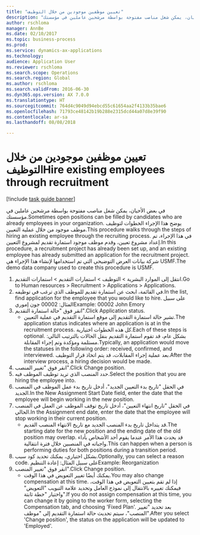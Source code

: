 ```yaml
--- 
title: "تعيين موظفين موجودين من خلال التوظيف"
description: "في بعض الأحيان، يمكن شغل مناصب مفتوحة بواسطة مرشحين عاملين في مؤسستك."
author: rschloma
manager: AnnBe
ms.date: 02/10/2017
ms.topic: business-process
ms.prod: 
ms.service: dynamics-ax-applications
ms.technology: 
audience: Application User
ms.reviewer: rschloma
ms.search.scope: Operations
ms.search.region: Global
ms.author: rschloma
ms.search.validFrom: 2016-06-30
ms.dyn365.ops.version: AX 7.0.0
ms.translationtype: HT
ms.sourcegitcommit: 764d4c9049d94ebcd55c61654aa2f4133b35bae6
ms.openlocfilehash: 71793ce48142b19b288e2315dcd44a07d8e39f90
ms.contentlocale: ar-sa
ms.lasthandoff: 08/08/2018

---
```

# <a name="hire-existing-employees-through-recruitment"></a><span data-ttu-id="4167f-103">تعيين موظفين موجودين من خلال التوظيف</span><span class="sxs-lookup"><span data-stu-id="4167f-103">Hire existing employees through recruitment</span></span>

[!include [task guide banner](../../includes/task-guide-banner.md)]

<span data-ttu-id="4167f-104">في بعض الأحيان، يمكن شغل مناصب مفتوحة بواسطة مرشحين عاملين في مؤسستك.</span><span class="sxs-lookup"><span data-stu-id="4167f-104">Sometimes open positions can be filled by candidates who are already employees in your organization.</span></span> <span data-ttu-id="4167f-105">يوضح هذا الإجراء الخطوات لتوظيف موظف موجود من خلال عملية التعيين.</span><span class="sxs-lookup"><span data-stu-id="4167f-105">This procedure walks through the steps of hiring an existing employee through the recruiting process.</span></span> <span data-ttu-id="4167f-106">في هذا الإجراء، تم إعداد مشروع تعيين، وقدم موظف موجود استمارة تقديم لمشروع التعيين.</span><span class="sxs-lookup"><span data-stu-id="4167f-106">In this procedure, a recruitment project has already been set up, and an existing employee has already submitted an application for the recruitment project.</span></span> <span data-ttu-id="4167f-107">شركة بيانات العرض التوضيحي التي تم استخدامها لإنشاء هذا الإجراء هي USMF.</span><span class="sxs-lookup"><span data-stu-id="4167f-107">The demo data company used to create this procedure is USMF.</span></span>

1. <span data-ttu-id="4167f-108">انتقل إلى الموارد البشرية > التوظيف‬ > استمارات التقديم‬ > استمارات التقديم‬‬.</span><span class="sxs-lookup"><span data-stu-id="4167f-108">Go to Human resources > Recruitment > Applications > Applications.</span></span>
2. <span data-ttu-id="4167f-109">في القائمة، ابحث عن استمارة تقديم للموظف الذي ترغب في توظيفه.</span><span class="sxs-lookup"><span data-stu-id="4167f-109">In the list, find application for the employee that you would like to hire.</span></span> <span data-ttu-id="4167f-110">على سبيل المثال: 00002 جون إموري</span><span class="sxs-lookup"><span data-stu-id="4167f-110">Example:  00002  John Emory</span></span>
3. <span data-ttu-id="4167f-111">انقر فوق "حالة استمارة التقديم‬".</span><span class="sxs-lookup"><span data-stu-id="4167f-111">Click Application status.</span></span>
    * <span data-ttu-id="4167f-112">تشير حالة استمارة التقديم إلى موقع استمارة التقديم في عملية التعيين.</span><span class="sxs-lookup"><span data-stu-id="4167f-112">The application status indicates where an application is at in the recruitment process.</span></span>  <span data-ttu-id="4167f-113">كل هذه الخطوات اختيارية.</span><span class="sxs-lookup"><span data-stu-id="4167f-113">Each of these steps is optional.</span></span> <span data-ttu-id="4167f-114">بشكل عام، قد تقوم استمارة التقديم بنقل الحالات بالترتيب التالي: مستلمة ومؤكدة وتم إجراء المقابلة.</span><span class="sxs-lookup"><span data-stu-id="4167f-114">Typically, an application would move the statuses in the following order:  received, confirmed, and interviewed.</span></span> <span data-ttu-id="4167f-115">بعد عملية إجراء المقابلات، قد يتم اتخاذ قرار التوظيف.</span><span class="sxs-lookup"><span data-stu-id="4167f-115">After the interview process, a hiring decision would be made.</span></span>  
4. <span data-ttu-id="4167f-116">انقر فوق "تغيير المنصب".</span><span class="sxs-lookup"><span data-stu-id="4167f-116">Click Change position.</span></span>
5. <span data-ttu-id="4167f-117">حدد المنصب الذي تريد توظيف الموظف فيه.</span><span class="sxs-lookup"><span data-stu-id="4167f-117">Select the position that you are hiring the employee into.</span></span>
6. <span data-ttu-id="4167f-118">في الحقل "تاريخ بدء التعيين الجديد"، أدخل تاريخ بدء عمل الموظف في المنصب الجديد.</span><span class="sxs-lookup"><span data-stu-id="4167f-118">In the New Assignment Start Date field, enter the date that the employee will begin working in the new position.</span></span>  
7. <span data-ttu-id="4167f-119">في الحقل "تاريخ انتهاء التعيين"، أدخل تاريخ توقف الموظف عن العمل في المنصب الحالي.</span><span class="sxs-lookup"><span data-stu-id="4167f-119">In the Assignment end date, enter the date that the employee will stop working in their current position.</span></span>
    * <span data-ttu-id="4167f-120">قد يتداخل تاريخ بدء المنصب الجديد مع تاريخ الانتهاء المنصب القديم.</span><span class="sxs-lookup"><span data-stu-id="4167f-120">The starting date for the new position and the ending date of the old position may overlap.</span></span> <span data-ttu-id="4167f-121">قد يحدث هذا الأمر عندما يقوم أحد الأشخاص بأداء واجباته في المنصبين خلال فترة انتقالية.</span><span class="sxs-lookup"><span data-stu-id="4167f-121">This can happen when a person is performing duties for both positions during a transition period.</span></span>  
8. <span data-ttu-id="4167f-122">بشكل اختياري، يمكنك تحديد كود سبب.</span><span class="sxs-lookup"><span data-stu-id="4167f-122">Optionally, you can select a reason code.</span></span> <span data-ttu-id="4167f-123">على سبيل المثال: إعادة التنظيم</span><span class="sxs-lookup"><span data-stu-id="4167f-123">Example: Reorganization</span></span>
9. <span data-ttu-id="4167f-124">انقر فوق "تغيير المنصب".</span><span class="sxs-lookup"><span data-stu-id="4167f-124">Click Change position.</span></span>
    * <span data-ttu-id="4167f-125">يمكنك أيضًا تغيير التعويض في هذا الوقت.</span><span class="sxs-lookup"><span data-stu-id="4167f-125">You may also change compensation at this time.</span></span> <span data-ttu-id="4167f-126">إذا لم تقم بتعيين التعويض في هذا الوقت، فيمكنك تغييره بالانتقال إلى نموذج العامل وتحديد علامة التبويب "التعويض" واختيار "خطة ثابتة‬".</span><span class="sxs-lookup"><span data-stu-id="4167f-126">If you do not assign compensation at this time, you can change it by going to the worker form, selecting the Compensation tab, and choosing 'Fixed Plan'.</span></span> <span data-ttu-id="4167f-127">بعد تحديد "تغيير المنصب"، سيتم تحديث حالة استمارة التقديم إلى "موظف".</span><span class="sxs-lookup"><span data-stu-id="4167f-127">After you select 'Change position', the status on the application will be updated to 'Employed'.</span></span>  


